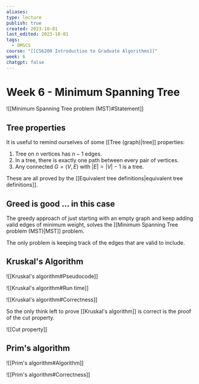 ```yaml
---
aliases: 
type: lecture
publish: true
created: 2023-10-01
last_edited: 2023-10-01
tags:
  - OMSCS
course: "[[CS6200 Introduction to Graduate Algorithms]]"
week: 6
chatgpt: false
---
```

# Week 6 - Minimum Spanning Tree

![[Minimum Spanning Tree problem (MST)#Statement]]

## Tree properties

It is useful to remind ourselves of some [[Tree (graph)|tree]] properties:

1. Tree on $n$ vertices has $n-1$ edges.
2. In a tree, there is exactly one path between every pair of vertices.
3. Any connected $G = (V,E)$ with $\vert E \vert = \vert V \vert - 1$ is a tree.

These are all proved by the [[Equivalent tree definitions|equivalent tree definitions]].

## Greed is good ... in this case

The greedy approach of just starting with an empty graph and keep adding valid edges of minimum weight, solves the [[Minimum Spanning Tree problem (MST)|MST]] problem.

The only problem is keeping track of the edges that are valid to include. 

## Kruskal's Algorithm

![[Kruskal's algorithm#Pseudocode]]

![[Kruskal's algorithm#Run time]]

![[Kruskal's algorithm#Correctness]]

So the only think left to prove [[Kruskal's algorithm]] is correct is the proof of the cut property.

![[Cut property]]

## Prim's algorithm

![[Prim's algorithm#Algorithm]]

![[Prim's algorithm#Correctness]]